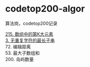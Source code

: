 # codetop200-algor
算法岗，codetop200记录

[215. 数组中的第K大元素](https://leetcode.cn/problems/kth-largest-element-in-an-array/description/)  
[3. 无重复字符的最长子串](https://leetcode.cn/problems/longest-substring-without-repeating-characters/description/)  
72. 编辑距离  
53. 最大子数组和  
200. 岛屿数量  

